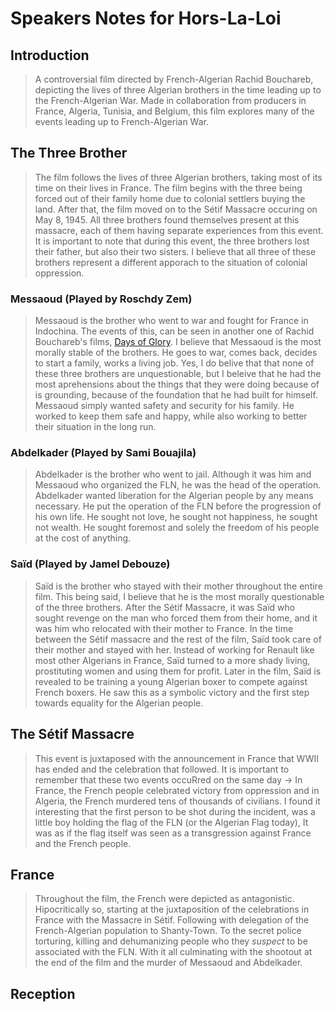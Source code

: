 # Speakers Notes for Hors-La-Loi

## Introduction
> A controversial film directed by French-Algerian Rachid Bouchareb, depicting the lives of three Algerian brothers in the time leading up to the French-Algerian War. Made in collaboration from producers in France, Algeria, Tunisia, and Belgium, this film explores many of the events leading up to French-Algerian War.

## The Three Brother
> The film follows the lives of three Algerian brothers, taking most of its time on their lives in France. The film begins with the three being forced out of their family home due to colonial settlers buying the land. After that, the film moved on to the Sétif Massacre occuring on May 8, 1945. All three brothers found themselves present at this massacre, each of them having separate experiences from this event. It is important to note that during this event, the three brothers lost their father, but also their two sisters. I believe that all three of these brothers represent a different apporach to the situation of colonial oppression.

### Messaoud (Played by Roschdy Zem)
> Messaoud is the brother who went to war and fought for France in Indochina. The events of this, can be seen in another one of Rachid Bouchareb's films, [Days of Glory](https://en.wikipedia.org/wiki/Days_of_Glory_(2006_film)). I believe that Messaoud is the most morally stable of the brothers. He goes to war, comes back, decides to start a family, works a living job. Yes, I do belive that that none of these three brothers are unquestionable, but I beleive that he had the most aprehensions about the things that they were doing because of is grounding, because of the foundation that he had built for himself. Messaoud simply wanted safety and security for his family. He worked to keep them safe and happy, while also working to better their situation in the long run.

### Abdelkader (Played by Sami Bouajila)
> Abdelkader is the brother who went to jail. Although it was him and Messaoud who organized the FLN, he was the head of the operation. Abdelkader wanted liberation for the Algerian people by any means necessary. He put the operation of the FLN before the progression of his own life. He sought not love, he sought not happiness, he sought not wealth. He sought foremost and solely the freedom of his people at the cost of anything.

### Saïd (Played by Jamel Debouze)
> Saïd is the brother who stayed with their mother throughout the entire film. This being said, I believe that he is the most morally questionable of the three brothers. After the Sétif Massacre, it was Saïd who sought revenge on the man who forced them from their home, and it was him who relocated with their mother to France. In the time between the Sétif massacre and the rest of the film, Saïd took care of their mother and stayed with her. Instead of working for Renault like most other Algerians in France, Saïd turned to a more shady living, prostituting women and using them for profit. Later in the film, Saïd is revealed to be training a young Algerian boxer to compete against French boxers. He saw this as a symbolic victory and the first step towards equality for the Algerian people.

## The Sétif Massacre
> This event is juxtaposed with the announcement in France that WWII has ended and the celebration that followed. It is important to remember that these two events occuRred on the same day -> In France, the French people celebrated victory from oppression and in Algeria, the French murdered tens of thousands of civilians. I found it interesting that the first person to be shot during the incident, was a little boy holding the flag of the FLN (or the Algerian Flag today), It was as if the flag itself was seen as a transgression against France and the French people.

## France
> Throughout the film, the French were depicted as antagonistic. Hipocritically so, starting at the juxtaposition of the celebrations in France with the Massacre in Sétif. Following with delegation of the French-Algerian population to Shanty-Town. To the secret police torturing, killing and dehumanizing people who they _suspect_ to be associated with the FLN. With it all culminating with the shootout at the end of the film and the murder of Messaoud and Abdelkader. 

## Reception

